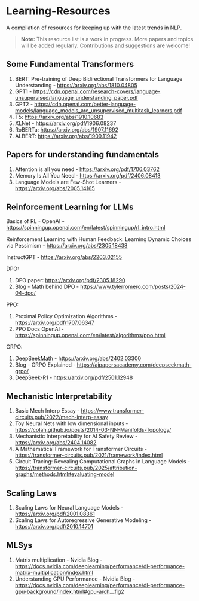 # Learning-Resources

A compilation of resources for keeping up with the latest trends in NLP.

> **Note:** This resource list is a work in progress. More papers and topics will be added regularly. Contributions and suggestions are welcome!

## Some Fundamental Transformers

1. BERT: Pre-training of Deep Bidirectional Transformers for Language Understanding - https://arxiv.org/abs/1810.04805
2. GPT1 - https://cdn.openai.com/research-covers/language-unsupervised/language_understanding_paper.pdf
3. GPT2 - https://cdn.openai.com/better-language-models/language_models_are_unsupervised_multitask_learners.pdf
4. T5: https://arxiv.org/abs/1910.10683
5. XLNet - https://arxiv.org/pdf/1906.08237
6. RoBERTa: https://arxiv.org/abs/1907.11692
7. ALBERT: https://arxiv.org/abs/1909.11942

## Papers for understanding fundamentals

1. Attention is all you need - https://arxiv.org/pdf/1706.03762
2. Memory Is All You Need - https://arxiv.org/pdf/2406.08413
3. Language Models are Few-Shot Learners - https://arxiv.org/abs/2005.14165

## Reinforcement Learning for LLMs

Basics of RL - OpenAI - https://spinningup.openai.com/en/latest/spinningup/rl_intro.html

Reinforcement Learning with Human Feedback: Learning Dynamic Choices via Pessimism - https://arxiv.org/abs/2305.18438

InstructGPT - https://arxiv.org/abs/2203.02155

DPO:

1. DPO paper: https://arxiv.org/pdf/2305.18290
2. Blog - Math behind DPO - https://www.tylerromero.com/posts/2024-04-dpo/

PPO:

1. Proximal Policy Optimization Algorithms - https://arxiv.org/pdf/1707.06347
2. PPO Docs OpenAI - https://spinningup.openai.com/en/latest/algorithms/ppo.html

GRPO: 

1. DeepSeekMath - https://arxiv.org/abs/2402.03300
2. Blog - GRPO Explained - https://aipapersacademy.com/deepseekmath-grpo/
3. DeepSeek-R1 - https://arxiv.org/pdf/2501.12948

## Mechanistic Interpretability

1. Basic Mech Interp Essay - https://www.transformer-circuits.pub/2022/mech-interp-essay
2. Toy Neural Nets with low dimensional inputs - https://colah.github.io/posts/2014-03-NN-Manifolds-Topology/
3. Mechanistic Interpretability for AI Safety Review - https://arxiv.org/abs/2404.14082
4. A Mathematical Framework for Transformer Circuits - https://transformer-circuits.pub/2021/framework/index.html
5. Circuit Tracing: Revealing Computational Graphs in Language Models - https://transformer-circuits.pub/2025/attribution-graphs/methods.html#evaluating-model

## Scaling Laws

1. Scaling Laws for Neural Language Models - https://arxiv.org/pdf/2001.08361
2. Scaling Laws for Autoregressive Generative Modeling - https://arxiv.org/pdf/2010.14701

## MLSys

1. Matrix multiplication - Nvidia Blog - https://docs.nvidia.com/deeplearning/performance/dl-performance-matrix-multiplication/index.html
2. Understanding GPU Performance - Nvidia Blog - https://docs.nvidia.com/deeplearning/performance/dl-performance-gpu-background/index.html#gpu-arch__fig2
